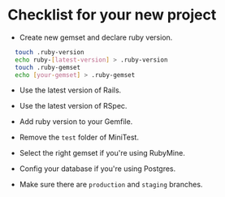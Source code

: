 Checklist for your new project
=========

* Create new gemset and declare ruby version.

```sh
  touch .ruby-version
  echo ruby-[latest-version] > .ruby-version
  touch .ruby-gemset
  echo [your-gemset] > .ruby-gemset
```

* Use the latest version of Rails.

* Use the latest version of RSpec.

* Add ruby version to your Gemfile.

* Remove the `test` folder of MiniTest.

* Select the right gemset if you're using RubyMine.

* Config your database if you're using Postgres.

* Make sure there are `production` and `staging` branches.

